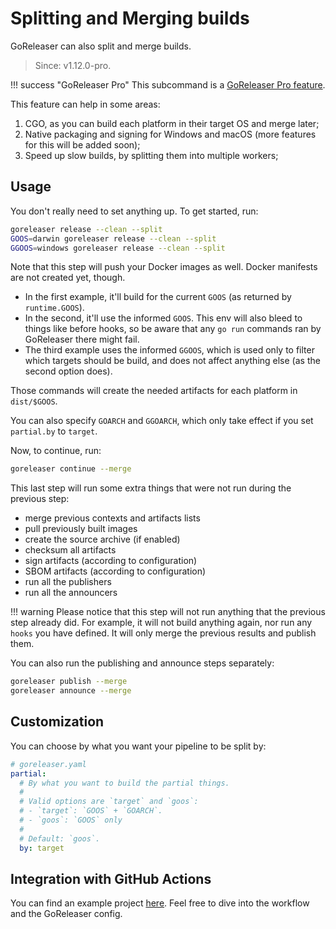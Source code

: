 # Splitting and Merging builds

GoReleaser can also split and merge builds.

> Since: v1.12.0-pro.

!!! success "GoReleaser Pro"
    This subcommand is a [GoReleaser Pro feature](https://goreleaser.com/pro/).

This feature can help in some areas:

1. CGO, as you can build each platform in their target OS and merge later;
1. Native packaging and signing for Windows and macOS (more features for this
   will be added soon);
1. Speed up slow builds, by splitting them into multiple workers;

## Usage

You don't really need to set anything up. To get started, run:

```bash
goreleaser release --clean --split
GOOS=darwin goreleaser release --clean --split
GGOOS=windows goreleaser release --clean --split
```

Note that this step will push your Docker images as well.
Docker manifests are not created yet, though.

- In the first example, it'll build for the current `GOOS` (as returned by
`runtime.GOOS`).
- In the second, it'll use the informed `GOOS`. This env will also bleed to
  things like before hooks, so be aware that any `go run` commands ran by
  GoReleaser there might fail.
- The third example uses the informed `GGOOS`, which is used only to filter
  which targets should be build, and does not affect anything else (as the
  second option does).

Those commands will create the needed artifacts for each platform in
`dist/$GOOS`.

You can also specify `GOARCH` and `GGOARCH`, which only take effect if you set
`partial.by` to `target`.

Now, to continue, run:

```bash
goreleaser continue --merge
```

This last step will run some extra things that were not run during the previous
step:

- merge previous contexts and artifacts lists
- pull previously built images
- create the source archive (if enabled)
- checksum all artifacts
- sign artifacts (according to configuration)
- SBOM artifacts (according to configuration)
- run all the publishers
- run all the announcers

!!! warning
    Please notice that this step will not run anything that the previous step
    already did.
    For example, it will not build anything again, nor run any `hooks` you have
    defined.
    It will only merge the previous results and publish them.

You can also run the publishing and announce steps separately:

```bash
goreleaser publish --merge
goreleaser announce --merge
```

## Customization

You can choose by what you want your pipeline to be split by:

```yaml
# goreleaser.yaml
partial:
  # By what you want to build the partial things.
  #
  # Valid options are `target` and `goos`:
  # - `target`: `GOOS` + `GOARCH`.
  # - `goos`: `GOOS` only
  #
  # Default: `goos`.
  by: target
```

## Integration with GitHub Actions

You can find an example project
[here](https://github.com/caarlos0/goreleaser-pro-split-merge-example).
Feel free to dive into the workflow and the GoReleaser config.
